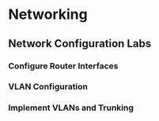 # Networking
## Network Configuration Labs
### Configure Router Interfaces
### VLAN Configuration
### Implement VLANs and Trunking
